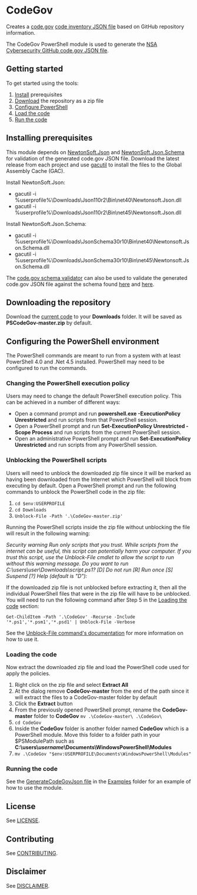 # CodeGov
Creates a [code.gov](https://code.gov/) [code inventory JSON file](https://code.gov/about/compliance/inventory-code) based on GitHub repository information.

The CodeGov PowerShell module is used to generate the [NSA Cybersecurity GitHub code.gov JSON file](https://nsacyber.github.io/code.json).

## Getting started

To get started using the tools:

1. [Install](#installing-prerequisites) prerequisites
1. [Download](#downloading-the-repository) the repository as a zip file 
1. [Configure PowerShell](#configuring-the-powershell-environment) 
1. [Load the code](#loading-the-code) 
1. [Run the code](#running-the-code) 

## Installing prerequisites
This module depends on [NewtonSoft.Json](https://github.com/JamesNK/Newtonsoft.Json/releases) and [NewtonSoft.Json.Schema](https://github.com/JamesNK/Newtonsoft.Json.Schema/releases) for validation of the generated code.gov JSON file. Download the latest release from each project and use [gacutil](https://docs.microsoft.com/en-us/dotnet/framework/tools/gacutil-exe-gac-tool) to install the files to the Global Assembly Cache (GAC).

Install NewtonSoft.Json:
* gacutil -i %userprofile%\Downloads\Json110r2\Bin\net40\Newtonsoft.Json.dll
* gacutil -i %userprofile%\Downloads\Json110r2\Bin\net45\Newtonsoft.Json.dll

Install NewtonSoft.Json.Schema:
* gacutil -i %userprofile%\Downloads\\JsonSchema30r10\Bin\net40\Newtonsoft.Json.Schema.dll
* gacutil -i %userprofile%\Downloads\\JsonSchema30r10\Bin\net45\Newtonsoft.Json.Schema.dll

The [code.gov schema validator](https://code.gov/about/compliance/inventory-code/validate-schema) can also be used to validate the generated code.gov JSON file against the schema found [here](https://github.com/GSA/code-gov-api/tree/master/schemas/repo) and [here](https://github.com/GSA/code-gov-validator/tree/master/lib/schemas/repo).

## Downloading the repository

Download the [current code](https://github.com/nsacyber/CodeGov/archive/master.zip) to your **Downloads** folder. It will be saved as **PSCodeGov-master.zip** by default.

## Configuring the PowerShell environment
The PowerShell commands are meant to run from a system with at least PowerShell 4.0 and .Net 4.5 installed. PowerShell may need to be configured to run the commands.

### Changing the PowerShell execution policy

Users may need to change the default PowerShell execution policy. This can be achieved in a number of different ways:

* Open a command prompt and run **powershell.exe -ExecutionPolicy Unrestricted** and run scripts from that PowerShell session. 
* Open a PowerShell prompt and run **Set-ExecutionPolicy Unrestricted -Scope Process** and run scripts from the current PowerShell session. 
* Open an administrative PowerShell prompt and run **Set-ExecutionPolicy Unrestricted** and run scripts from any PowerShell session. 

### Unblocking the PowerShell scripts
Users will need to unblock the downloaded zip file since it will be marked as having been downloaded from the Internet which PowerShell will block from executing by default. Open a PowerShell prompt and run the following commands to unblock the PowerShell code in the zip file:

1. `cd $env:USERPROFILE` 
1. `cd Downloads` 
1. `Unblock-File -Path '.\CodeGov-master.zip'`

Running the PowerShell scripts inside the zip file without unblocking the file will result in the following warning:

*Security warning*
*Run only scripts that you trust. While scripts from the internet can be useful, this script can potentially harm your computer. If you trust this script, use the Unblock-File cmdlet to allow the script to run without this warning message. Do you want to run C:\users\user\Downloads\script.ps1?*
*[D] Do not run [R] Run once [S] Suspend [?] Help (default is "D"):*


If the downloaded zip file is not unblocked before extracting it, then all the individual PowerShell files that were in the zip file will have to be unblocked. You will need to run the following command after Step 5 in the [Loading the code](#loading-the-code) section:

```
Get-ChildItem -Path '.\CodeGov' -Recurse -Include '*.ps1','*.psm1','*.psd1' | Unblock-File -Verbose
```

See the [Unblock-File command's documentation](https://docs.microsoft.com/en-us/powershell/module/Microsoft.PowerShell.Utility/Unblock-File?view=powershell-5.1) for more information on how to use it.

### Loading the code
Now extract the downloaded zip file and load the PowerShell code used for apply the policies.

1. Right click on the zip file and select **Extract All**
1. At the dialog remove **CodeGov-master** from the end of the path since it will extract the files to a CodeGov-master folder by default
1. Click the **Extract** button
1. From the previously opened PowerShell prompt, rename the **CodeGov-master** folder to **CodeGov** `mv .\CodeGov-master\ .\CodeGov\`
1. `cd CodeGov`
1. Inside the **CodeGov** folder is another folder named **CodeGov** which is a PowerShell module. Move this folder to a folder path in your $PSModulePath such as **C:\\users\\*username*\\Documents\\WindowsPowerShell\\Modules**
1. `mv .\CodeGov "$env:USERPROFILE\Documents\WindowsPowerShell\Modules"`

### Running the code
See the [GenerateCodeGovJson file](./Examples/GenerateCodeGovJson.ps1) in the [Examples](./Examples) folder for an example of how to use the module.

## License
See [LICENSE](./LICENSE.md).

## Contributing
See [CONTRIBUTING](./CONTRIBUTING.md).

## Disclaimer
See [DISCLAIMER](./DISCLAIMER.md).